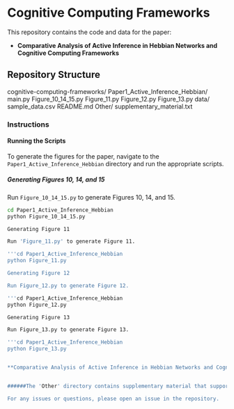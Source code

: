 # Cognitive Computing Frameworks

This repository contains the code and data for the paper:
- **Comparative Analysis of Active Inference in Hebbian Networks and Cognitive Computing Frameworks**

## **Repository Structure**

cognitive-computing-frameworks/
Paper1_Active_Inference_Hebbian/
main.py
Figure_10_14_15.py
Figure_11.py
Figure_12.py
Figure_13.py
data/
sample_data.csv
README.md
Other/
supplementary_material.txt

### Instructions

#### Running the Scripts
To generate the figures for the paper, navigate to the `Paper1_Active_Inference_Hebbian` directory and run the appropriate scripts.

##### Generating Figures 10, 14, and 15

Run `Figure_10_14_15.py` to generate Figures 10, 14, and 15.
```bash
cd Paper1_Active_Inference_Hebbian
python Figure_10_14_15.py

Generating Figure 11

Run 'Figure_11.py' to generate Figure 11.

'''cd Paper1_Active_Inference_Hebbian
python Figure_11.py

Generating Figure 12

Run Figure_12.py to generate Figure 12.

'''cd Paper1_Active_Inference_Hebbian
python Figure_12.py

Generating Figure 13

Run Figure_13.py to generate Figure 13.

'''cd Paper1_Active_Inference_Hebbian
python Figure_13.py


**Comparative Analysis of Active Inference in Hebbian Networks and Cognitive Computing Frameworks**


######The 'Other' directory contains supplementary material that supports the research in the paper.

For any issues or questions, please open an issue in the repository.





